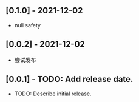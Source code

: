 ## [0.1.0] - 2021-12-02

* null safety

## [0.0.2] - 2021-12-02

* 尝试发布

## [0.0.1] - TODO: Add release date.

* TODO: Describe initial release.
